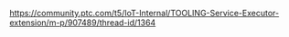 https://community.ptc.com/t5/IoT-Internal/TOOLING-Service-Executor-extension/m-p/907489/thread-id/1364
